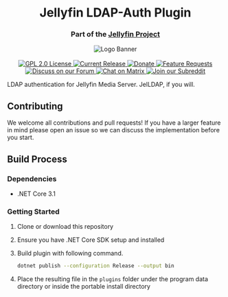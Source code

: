 <h1 align="center">Jellyfin LDAP-Auth Plugin</h1>
<h3 align="center">Part of the <a href="https://jellyfin.media">Jellyfin Project</a></h3>

<p align="center">

<img alt="Logo Banner" src="https://raw.githubusercontent.com/jellyfin/jellyfin-ux/master/branding/SVG/banner-logo-solid.svg?sanitize=true"/>
<br/>
<br/>
<a href="https://github.com/jellyfin/jellyfin-plugin-ldapauth">
<img alt="GPL 2.0 License" src="https://img.shields.io/github/license/jellyfin/jellyfin-plugin-ldapauth.svg"/>
</a>
<a href="https://github.com/jellyfin/jellyfin-plugin-ldapauth/releases">
<img alt="Current Release" src="https://img.shields.io/github/release/jellyfin/jellyfin-plugin-ldapauth.svg"/>
</a>
<a href="https://opencollective.com/jellyfin">
<img alt="Donate" src="https://img.shields.io/opencollective/all/jellyfin.svg?label=backers"/>
</a>
<a href="https://features.jellyfin.org">
<img alt="Feature Requests" src="https://img.shields.io/badge/fider-vote%20on%20features-success.svg"/>
</a>
<a href="https://forum.jellyfin.org">
<img alt="Discuss on our Forum" src="https://img.shields.io/discourse/https/forum.jellyfin.org/users.svg"/>
</a>
<a href="https://matrix.to/#/+jellyfin:matrix.org">
<img alt="Chat on Matrix" src="https://img.shields.io/matrix/jellyfin:matrix.org.svg?logo=matrix"/>
</a>
<a href="https://www.reddit.com/r/jellyfin">
<img alt="Join our Subreddit" src="https://img.shields.io/badge/reddit-r%2Fjellyfin-%23FF5700.svg"/>
</a>
</p>

LDAP authentication for Jellyfin Media Server. JelLDAP, if you will.

## Contributing

We welcome all contributions and pull requests!
If you have a larger feature in mind please open an issue so we can discuss the implementation before you start.

## Build Process

### Dependencies

- .NET Core 3.1

### Getting Started
1. Clone or download this repository

2. Ensure you have .NET Core SDK setup and installed

3. Build plugin with following command.

   ```sh
   dotnet publish --configuration Release --output bin
   ```

4. Place the resulting file in the `plugins` folder under the program data directory or inside the portable install directory
